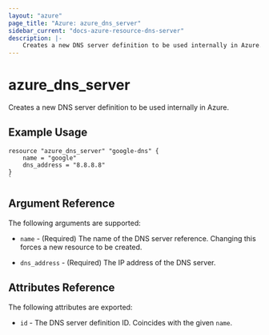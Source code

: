 ```yaml
---
layout: "azure"
page_title: "Azure: azure_dns_server"
sidebar_current: "docs-azure-resource-dns-server"
description: |-
    Creates a new DNS server definition to be used internally in Azure.
---
```


# azure\_dns\_server

Creates a new DNS server definition to be used internally in Azure.

## Example Usage

```
resource "azure_dns_server" "google-dns" {
    name = "google"
    dns_address = "8.8.8.8"
}
`
```

## Argument Reference

The following arguments are supported:

* `name` - (Required) The name of the DNS server reference. Changing this
    forces a new resource to be created.

* `dns_address` - (Required) The IP address of the DNS server.

## Attributes Reference

The following attributes are exported:

* `id` - The DNS server definition ID. Coincides with the given `name`.
